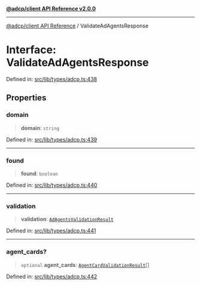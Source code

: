 [**@adcp/client API Reference v2.0.0**](../README.md)

***

[@adcp/client API Reference](../README.md) / ValidateAdAgentsResponse

# Interface: ValidateAdAgentsResponse

Defined in: [src/lib/types/adcp.ts:438](https://github.com/adcontextprotocol/adcp-client/blob/9ed0be764adbd110916d257101c95a577b3f15c8/src/lib/types/adcp.ts#L438)

## Properties

### domain

> **domain**: `string`

Defined in: [src/lib/types/adcp.ts:439](https://github.com/adcontextprotocol/adcp-client/blob/9ed0be764adbd110916d257101c95a577b3f15c8/src/lib/types/adcp.ts#L439)

***

### found

> **found**: `boolean`

Defined in: [src/lib/types/adcp.ts:440](https://github.com/adcontextprotocol/adcp-client/blob/9ed0be764adbd110916d257101c95a577b3f15c8/src/lib/types/adcp.ts#L440)

***

### validation

> **validation**: [`AdAgentsValidationResult`](AdAgentsValidationResult.md)

Defined in: [src/lib/types/adcp.ts:441](https://github.com/adcontextprotocol/adcp-client/blob/9ed0be764adbd110916d257101c95a577b3f15c8/src/lib/types/adcp.ts#L441)

***

### agent\_cards?

> `optional` **agent\_cards**: [`AgentCardValidationResult`](AgentCardValidationResult.md)[]

Defined in: [src/lib/types/adcp.ts:442](https://github.com/adcontextprotocol/adcp-client/blob/9ed0be764adbd110916d257101c95a577b3f15c8/src/lib/types/adcp.ts#L442)
